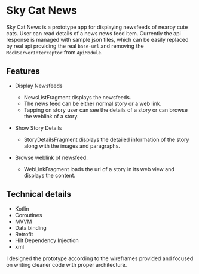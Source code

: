 # Sky Cat News

Sky Cat News is a prototype app for displaying newsfeeds of nearby cute cats. User can read details of a news news feed item.
Currently the api response is managed with sample json files, which can be easily replaced by real api providing the real `base-url` and removing the `MockServerInterceptor` from `ApiModule`.


## Features

- Display Newsfeeds
  - NewsListFragment displays the newsfeeds.
  - The news feed can be either normal story or a web link.
  - Tapping on story user can see the details of a story or can browse the weblink of a story.

- Show Story Details
  - StoryDetailsFragment displays the detailed information of the story along with the images and paragraphs.

- Browse weblink of newsfeed.
  - WebLinkFragment loads the url of a story in its web view and displays the content.

## Technical details
- Kotlin
- Coroutines
- MVVM
- Data binding
- Retrofit
- Hilt Dependency Injection
- xml

I designed the prototype according to the wireframes provided and focused on writing cleaner code with proper architecture.
